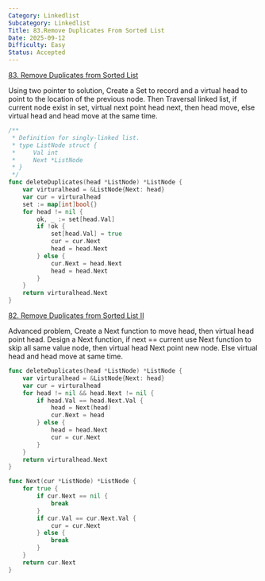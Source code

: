 ```yaml
---
Category: Linkedlist
Subcategory: Linkedlist
Title: 83.Remove Duplicates From Sorted List
Date: 2025-09-12
Difficulty: Easy
Status: Accepted
---
```

[83. Remove Duplicates from Sorted List]

Using two pointer to solution, Create a Set to record and a virtual head to point to the location of the previous node.
Then Traversal linked list, if current node exist in set, virtual next point head next, then head move, 
else virtual head and head move at the same time.

```go
/**
 * Definition for singly-linked list.
 * type ListNode struct {
 *     Val int
 *     Next *ListNode
 * }
 */
func deleteDuplicates(head *ListNode) *ListNode {
	var virturalhead = &ListNode{Next: head}
	var cur = virturalhead
	set := map[int]bool{}
	for head != nil {
		ok, _ := set[head.Val]
		if !ok {
			set[head.Val] = true
			cur = cur.Next
			head = head.Next
		} else {
			cur.Next = head.Next
			head = head.Next
		}
	}
	return virturalhead.Next
}
```

[82. Remove Duplicates from Sorted List II]

Advanced problem, Create a Next function to move head, then virtual head point head.
Design a Next function, if next == current use Next function to skip all same value node, then virtual head Next point new node.
Else virtual head and head move at same time.

```go
func deleteDuplicates(head *ListNode) *ListNode {
	var virturalhead = &ListNode{Next: head}
	var cur = virturalhead
	for head != nil && head.Next != nil {
		if head.Val == head.Next.Val {
			head = Next(head)
			cur.Next = head
		} else {
			head = head.Next
			cur = cur.Next
		}
	}
	return virturalhead.Next
}

func Next(cur *ListNode) *ListNode {
	for true {
		if cur.Next == nil {
			break
		}
		if cur.Val == cur.Next.Val {
			cur = cur.Next
		} else {
			break
		}
	}
	return cur.Next
}
```

[82. Remove Duplicates from Sorted List II]: https://leetcode.com/problems/remove-duplicates-from-sorted-list-ii/
[83. Remove Duplicates from Sorted List]: https://leetcode.com/problems/remove-duplicates-from-sorted-list/